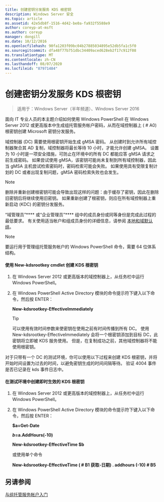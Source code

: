 ```yaml
---
title: 创建密钥分发服务 KDS 根密钥
description: Windows Server 安全
ms.topic: article
ms.assetid: 42e5db8f-1516-4d42-be0a-fa932f5588e9
author: coreyp-at-msft
ms.author: coreyp
manager: dongill
ms.date: 10/12/2016
ms.openlocfilehash: 90fa1203f09bc04b27885034895e52db5fa1c5f0
ms.sourcegitcommit: dfa48f77b751dbc34409aced628eb2f17c912f08
ms.translationtype: MT
ms.contentlocale: zh-CN
ms.lasthandoff: 08/07/2020
ms.locfileid: "87971484"
---
```

# <a name="create-the-key-distribution-services-kds-root-key"></a>创建密钥分发服务 KDS 根密钥

>适用于：Windows Server（半年频道）、Windows Server 2016

面向 IT 专业人员的本主题介绍如何使用 Windows PowerShell 在 Windows Server 2012 或更高版本中生成组托管服务帐户密码，从而在域控制器上 ( # A0) 根密钥创建 Microsoft 密钥分发服务。

域控制器 (DC) 需要使用根密钥开始生成 gMSA 密码。 从创建时到允许所有域控制器聚合其 AD 复制，域控制器将最长等待 10 小时，才能允许创建 gMSA。 设置为 10 小时是一项安全措施，可防止在环境中的所有 DC 都能应答 gMSA 请求之前生成密码。  如果尝试使用 gMSA，该密钥可能尚未复制到所有域控制器，因此当 gMSA 主机尝试检索密码时，密码检索可能会失败。 如果使用具有受限复制计划的 DC 或者出现复制问题，gMSA 密码检索失败也会发生。

> [!NOTE]
> 删除并重新创建根密钥可能会导致出现这样的问题：由于缓存了密钥，因此在删除旧密钥后将继续使用旧密钥。 如果重新创建了根密钥，则应在所有域控制器上重新启动 (KDC) 的密钥分发服务。

“域管理员”**** 或“企业管理员”**** 组中的成员身份或同等身份是完成此过程的最低要求。 有关使用适当帐户和组成员身份的详细信息，请参阅 [本地和域默认组](https://technet.microsoft.com/library/dd728026(WS.10).aspx)。

> [!NOTE]
> 要运行用于管理组托管服务帐户的 Windows PowerShell 命令，需要 64 位体系结构。

#### <a name="to-create-the-kds-root-key-using-the-add-kdsrootkey-cmdlet"></a>使用 New-kdsrootkey cmdlet 创建 KDS 根密钥

1.  在 Windows Server 2012 或更高版本的域控制器上，从任务栏中运行 Windows PowerShell。

2.  在 Windows PowerShell Active Directory 模块的命令提示符下键入以下命令，然后按 ENTER：

    **New-kdsrootkey-EffectiveImmediately**

    > [!TIP]
    > 可以使用有效时间参数来使密钥在使用之前有时间传播到所有 DC。 使用 New-kdsrootkey-EffectiveImmediately 会将一个根密钥添加到目标 DC，此密钥将立即被 KDS 服务使用。 但是，在复制成功之前，其他域控制器将不能使用根密钥。

对于只带有一个 DC 的测试环境，你可以使用以下过程来创建 KDS 根密钥，并将开始时间设置为过去的时间，以避免密钥生成的时间间隔等待。 验证 4004 事件是否已记录在 kds 事件日志中。

#### <a name="to-create-the-kds-root-key-in-a-test-environment-for-immediate-effectiveness"></a>在测试环境中创建即时生效的 KDS 根密钥

1.  在 Windows Server 2012 或更高版本的域控制器上，从任务栏中运行 Windows PowerShell。

2.  在 Windows PowerShell Active Directory 模块的命令提示符下键入以下命令，然后按 ENTER：

    **$a=Get-Date**

    **$b=$a.AddHours(-10)**

    **New-kdsrootkey-EffectiveTime $b**

    或使用单个命令

    **New-kdsrootkey-EffectiveTime ( # B1 获取-日期) . addhours (-10) # B5**

## <a name="see-also"></a>另请参阅
[与组托管服务帐户入门](getting-started-with-group-managed-service-accounts.md)


